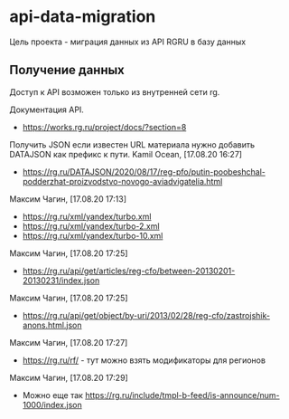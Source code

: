 # api-data-migration

Цель проекта - миграция данных из API RGRU в базу данных


## Получение данных

Доступ к API возможен только из внутренней сети rg.

Документация API.
- https://works.rg.ru/project/docs/?section=8

Получить JSON если известен URL материала нужно добавить DATAJSON
как префикс к пути. 
Kamil Ocean, [17.08.20 16:27]
- https://rg.ru/DATAJSON/2020/08/17/reg-pfo/putin-poobeshchal-podderzhat-proizvodstvo-novogo-aviadvigatelia.html

Максим Чагин, [17.08.20 17:13]

- https://rg.ru/xml/yandex/turbo.xml
- https://rg.ru/xml/yandex/turbo-2.xml
- https://rg.ru/xml/yandex/turbo-10.xml

Максим Чагин, [17.08.20 17:25]
- https://rg.ru/api/get/articles/reg-cfo/between-20130201-20130231/index.json

Максим Чагин, [17.08.20 17:25]
- https://rg.ru/api/get/object/by-uri/2013/02/28/reg-cfo/zastrojshik-anons.html.json

Максим Чагин, [17.08.20 17:27]
- https://rg.ru/rf/ - тут можно взять модификаторы для регионов

Максим Чагин, [17.08.20 17:29]
- Можно еще так https://rg.ru/include/tmpl-b-feed/is-announce/num-1000/index.json
